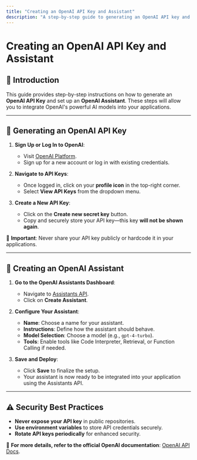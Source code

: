 ```yaml
---
title: "Creating an OpenAI API Key and Assistant"
description: "A step-by-step guide to generating an OpenAI API key and setting up an OpenAI Assistant."
---
```


# Creating an OpenAI API Key and Assistant

## 📌 Introduction
This guide provides step-by-step instructions on how to generate an **OpenAI API Key** and set up an **OpenAI Assistant**. These steps will allow you to integrate OpenAI's powerful AI models into your applications.

---

## 🔑 Generating an OpenAI API Key

1. **Sign Up or Log In to OpenAI**:
   - Visit [OpenAI Platform](https://platform.openai.com/).
   - Sign up for a new account or log in with existing credentials.

2. **Navigate to API Keys**:
   - Once logged in, click on your **profile icon** in the top-right corner.
   - Select **View API Keys** from the dropdown menu.

3. **Create a New API Key**:
   - Click on the **Create new secret key** button.
   - Copy and securely store your API key—this key **will not be shown again**.

🚨 **Important**: Never share your API key publicly or hardcode it in your applications.

---

## 🤖 Creating an OpenAI Assistant

1. **Go to the OpenAI Assistants Dashboard**:
   - Navigate to [Assistants API](https://platform.openai.com/assistants/).
   - Click on **Create Assistant**.

2. **Configure Your Assistant**:
   - **Name**: Choose a name for your assistant.
   - **Instructions**: Define how the assistant should behave.
   - **Model Selection**: Choose a model (e.g., `gpt-4-turbo`).
   - **Tools**: Enable tools like Code Interpreter, Retrieval, or Function Calling if needed.

3. **Save and Deploy**:
   - Click **Save** to finalize the setup.
   - Your assistant is now ready to be integrated into your application using the Assistants API.

---

## ⚠️ Security Best Practices
- **Never expose your API key** in public repositories.
- **Use environment variables** to store API credentials securely.
- **Rotate API keys periodically** for enhanced security.

📖 **For more details, refer to the official OpenAI documentation**: [OpenAI API Docs](https://platform.openai.com/docs/).
